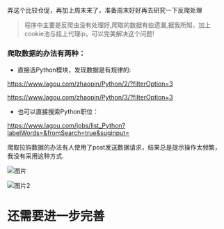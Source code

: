 弄这个比较仓促，再加上周末来了，准备周末好好再去研究一下反爬处理


>程序中主要是反爬虫没有处理好,爬取的数据有些遗漏,据我所知，加上cookie池与挂上代理ip，可以完美解决这个问题!




### 爬取数据的办法有两种：

- 直接选Python模块，发现数据是有规律的:

https://www.lagou.com/zhaopin/Python/2/?filterOption=3

https://www.lagou.com/zhaopin/Python/3/?filterOption=3



- 也可以直接搜索Python职位：

https://www.lagou.com/jobs/list_Python?labelWords=&fromSearch=true&suginput=

爬取拉钩数据的办法有人使用了post发送数据请求，结果总是提示操作太频繁，我没有采用这种方式.


![图片](https://raw.githubusercontent.com/pythonchannel/lagouSpider/33deb18b56284172f42a77b7a091c6d0bf7f71f7/QQ%E6%88%AA%E5%9B%BE20180525142031.png)


![图片2](https://raw.githubusercontent.com/pythonchannel/lagouSpider/33deb18b56284172f42a77b7a091c6d0bf7f71f7/QQ%E6%88%AA%E5%9B%BE20180525142111.png)
 
# 还需要进一步完善
